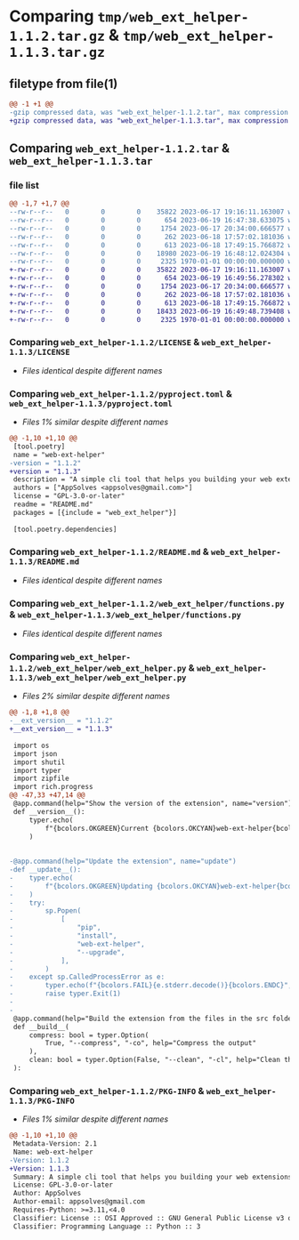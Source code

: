 # Comparing `tmp/web_ext_helper-1.1.2.tar.gz` & `tmp/web_ext_helper-1.1.3.tar.gz`

## filetype from file(1)

```diff
@@ -1 +1 @@
-gzip compressed data, was "web_ext_helper-1.1.2.tar", max compression
+gzip compressed data, was "web_ext_helper-1.1.3.tar", max compression
```

## Comparing `web_ext_helper-1.1.2.tar` & `web_ext_helper-1.1.3.tar`

### file list

```diff
@@ -1,7 +1,7 @@
--rw-r--r--   0        0        0    35822 2023-06-17 19:16:11.163007 web_ext_helper-1.1.2/LICENSE
--rw-r--r--   0        0        0      654 2023-06-19 16:47:38.633075 web_ext_helper-1.1.2/pyproject.toml
--rw-r--r--   0        0        0     1754 2023-06-17 20:34:00.666577 web_ext_helper-1.1.2/README.md
--rw-r--r--   0        0        0      262 2023-06-18 17:57:02.181036 web_ext_helper-1.1.2/web_ext_helper/classes.py
--rw-r--r--   0        0        0      613 2023-06-18 17:49:15.766872 web_ext_helper-1.1.2/web_ext_helper/functions.py
--rw-r--r--   0        0        0    18980 2023-06-19 16:48:12.024304 web_ext_helper-1.1.2/web_ext_helper/web_ext_helper.py
--rw-r--r--   0        0        0     2325 1970-01-01 00:00:00.000000 web_ext_helper-1.1.2/PKG-INFO
+-rw-r--r--   0        0        0    35822 2023-06-17 19:16:11.163007 web_ext_helper-1.1.3/LICENSE
+-rw-r--r--   0        0        0      654 2023-06-19 16:49:56.278302 web_ext_helper-1.1.3/pyproject.toml
+-rw-r--r--   0        0        0     1754 2023-06-17 20:34:00.666577 web_ext_helper-1.1.3/README.md
+-rw-r--r--   0        0        0      262 2023-06-18 17:57:02.181036 web_ext_helper-1.1.3/web_ext_helper/classes.py
+-rw-r--r--   0        0        0      613 2023-06-18 17:49:15.766872 web_ext_helper-1.1.3/web_ext_helper/functions.py
+-rw-r--r--   0        0        0    18433 2023-06-19 16:49:48.739408 web_ext_helper-1.1.3/web_ext_helper/web_ext_helper.py
+-rw-r--r--   0        0        0     2325 1970-01-01 00:00:00.000000 web_ext_helper-1.1.3/PKG-INFO
```

### Comparing `web_ext_helper-1.1.2/LICENSE` & `web_ext_helper-1.1.3/LICENSE`

 * *Files identical despite different names*

### Comparing `web_ext_helper-1.1.2/pyproject.toml` & `web_ext_helper-1.1.3/pyproject.toml`

 * *Files 1% similar despite different names*

```diff
@@ -1,10 +1,10 @@
 [tool.poetry]
 name = "web-ext-helper"
-version = "1.1.2"
+version = "1.1.3"
 description = "A simple cli tool that helps you building your web extensions."
 authors = ["AppSolves <appsolves@gmail.com>"]
 license = "GPL-3.0-or-later"
 readme = "README.md"
 packages = [{include = "web_ext_helper"}]
 
 [tool.poetry.dependencies]
```

### Comparing `web_ext_helper-1.1.2/README.md` & `web_ext_helper-1.1.3/README.md`

 * *Files identical despite different names*

### Comparing `web_ext_helper-1.1.2/web_ext_helper/functions.py` & `web_ext_helper-1.1.3/web_ext_helper/functions.py`

 * *Files identical despite different names*

### Comparing `web_ext_helper-1.1.2/web_ext_helper/web_ext_helper.py` & `web_ext_helper-1.1.3/web_ext_helper/web_ext_helper.py`

 * *Files 2% similar despite different names*

```diff
@@ -1,8 +1,8 @@
-__ext_version__ = "1.1.2"
+__ext_version__ = "1.1.3"
 
 import os
 import json
 import shutil
 import typer
 import zipfile
 import rich.progress
@@ -47,33 +47,14 @@
 @app.command(help="Show the version of the extension", name="version")
 def __version__():
     typer.echo(
         f"{bcolors.OKGREEN}Current {bcolors.OKCYAN}web-ext-helper{bcolors.OKGREEN} version: {bcolors.PURPLE}{__ext_version__}{bcolors.ENDC}"
     )
 
 
-@app.command(help="Update the extension", name="update")
-def __update__():
-    typer.echo(
-        f"{bcolors.OKGREEN}Updating {bcolors.OKCYAN}web-ext-helper{bcolors.OKGREEN}...{bcolors.ENDC}"
-    )
-    try:
-        sp.Popen(
-            [
-                "pip",
-                "install",
-                "web-ext-helper",
-                "--upgrade",
-            ],
-        )
-    except sp.CalledProcessError as e:
-        typer.echo(f"{bcolors.FAIL}{e.stderr.decode()}{bcolors.ENDC}", err=True)
-        raise typer.Exit(1)
-
-
 @app.command(help="Build the extension from the files in the src folder", name="build")
 def __build__(
     compress: bool = typer.Option(
         True, "--compress", "-co", help="Compress the output"
     ),
     clean: bool = typer.Option(False, "--clean", "-cl", help="Clean the build folder"),
 ):
```

### Comparing `web_ext_helper-1.1.2/PKG-INFO` & `web_ext_helper-1.1.3/PKG-INFO`

 * *Files 1% similar despite different names*

```diff
@@ -1,10 +1,10 @@
 Metadata-Version: 2.1
 Name: web-ext-helper
-Version: 1.1.2
+Version: 1.1.3
 Summary: A simple cli tool that helps you building your web extensions.
 License: GPL-3.0-or-later
 Author: AppSolves
 Author-email: appsolves@gmail.com
 Requires-Python: >=3.11,<4.0
 Classifier: License :: OSI Approved :: GNU General Public License v3 or later (GPLv3+)
 Classifier: Programming Language :: Python :: 3
```

